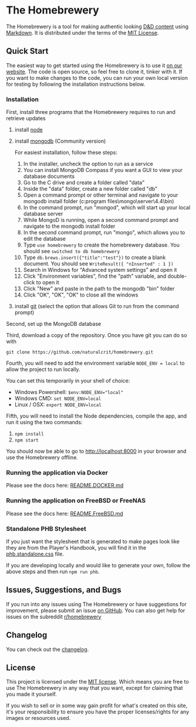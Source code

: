 # The Homebrewery
The Homebrewery is a tool for making authentic looking [D&D content](https://dnd.wizards.com/products/tabletop-games/rpg-products/rpg_playershandbook) using [Markdown](https://github.com/adam-p/markdown-here/wiki/Markdown-Cheatsheet). It is distributed under the terms of the [MIT License](./license).

## Quick Start
The easiest way to get started using the Homebrewery is to use it [on our website](https://homebrewery.naturalcrit.com). The code is open source, so feel free to clone it, tinker with it. If you want to make changes to the code, you can run your own local version for testing by following the installation instructions below.

### Installation
First, install three programs that the Homebrewery requires to run and retrieve updates

1. install [node](https://nodejs.org/en/)
1. install [mongodb](https://www.mongodb.com/try/download/community) (Community version)

    For easiest installation, follow these steps:
    1. In the installer, uncheck the option to run as a service
    1. You can install MongoDB Compass if you want a GUI to view your database documents
    1. Go to the C drive and create a folder called "data"
    1. Inside the "data" folder, create a new folder called "db"
    1. Open a command prompt or other terminal and navigate to your mongodb install folder (c:program files\mongo\server\4.4\bin)
    1. In the command prompt, run "mongod", which will start up your local database server
    1. While MongoD is running, open a second command prompt and navigate to the mongodb install folder
    1. In the second command prompt, run "mongo", which allows you to edit the database
    1. Type `use homebrewery` to create the homebrewery database. You should see `switched to db homebrewery`
    1. Type `db.brews.insert({"title":"test"})` to create a blank document. You should see `WriteResult({ "nInserted" : 1 })`
    1. Search in Windows for "Advanced system settings" and open it
    1. Click "Environment variables", find the "path" variable, and double-click to open it
    1. Click "New" and paste in the path to the mongodb "bin" folder
    1. Click "OK", "OK", "OK" to close all the windows
1. install [git](https://git-scm.com/downloads) (select the option that allows Git to run from the command prompt)

Second, set up the MongoDB database 

Third, download a copy of the repository. Once you have git you can do so with
```
git clone https://github.com/naturalcrit/homebrewery.git
```

Fourth, you will need to add the environment variable `NODE_ENV = local` to allow the project to run locally.

You can set this temporarily in your shell of choice:
* Windows Powershell: `$env:NODE_ENV="local"`
* Windows CMD: `set NODE_ENV=local`
* Linux / OSX: `export NODE_ENV=local`

Fifth, you will need to install the Node dependencies, compile the app, and run it using the two commands:

1. `npm install`
1. `npm start`

You should now be able to go to [http://localhost:8000](http://localhost:8000) in your browser and use the Homebrewery offline.

### Running the application via Docker

Please see the docs here: [README.DOCKER.md](./README.DOCKER.md)

### Running the application on FreeBSD or FreeNAS

Please see the docs here: [README.FreeBSD.md](./README.FREEBSD.md)

### Standalone PHB Stylesheet
If you just want the stylesheet that is generated to make pages look like they are from the Player's Handbook, you will find it in the [phb.standalone.css](./phb.standalone.css) file.

If you are developing locally and would like to generate your own, follow the above steps and then run `npm run phb`.

## Issues, Suggestions, and Bugs
If you run into any issues using The Homebrewery or have suggestions for improvement, please submit an issue [on GitHub](/issues). You can also get help for issues on the subreddit [r/homebrewery](https://www.reddit.com/r/homebrewery)

## Changelog

You can check out the [changelog](./changelog.md).

## License

This project is licensed under the [MIT license](./license). Which means you are free to use The Homebrewery in any way that you want, except for claiming that you made it yourself.

If you wish to sell or in some way gain profit for what's created on this site, it's your responsibility to ensure you have the proper licenses/rights for any images or resources used.
